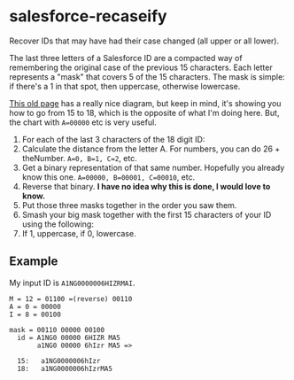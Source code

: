 # salesforce-recaseify
Recover IDs that may have had their case changed (all upper or all lower).

The last three letters of a Salesforce ID are a compacted way of remembering the original case of the previous 15 characters. Each letter represents a "mask" that covers 5 of the 15 characters. The mask is simple: if there's a 1 in that spot, then uppercase, otherwise lowercase.

[This old page](https://astadiaemea.wordpress.com/2010/06/21/15-or-18-character-ids-in-salesforce-com-%E2%80%93-do-you-know-how-useful-unique-ids-are-to-your-development-effort/ ) has a really nice diagram, but keep in mind, it's showing you how to go from 15 to 18, which is the opposite of what I'm doing here. But, the chart with `A=00000` etc is very useful.

1. For each of the last 3 characters of the 18 digit ID:
  1. Calculate the distance from the letter A. For numbers, you can do 26 + theNumber. `A=0, B=1, C=2`, etc.
  2. Get a binary representation of that same number. Hopefully you already know this one. `A=00000, B=00001, C=00010`, etc.
  3. Reverse that binary. **I have no idea why this is done, I would love to know.**
2. Put those three masks together in the order you saw them.
3. Smash your big mask together with the first 15 characters of your ID using the following:
  1. If 1, uppercase, if 0, lowercase.

## Example

My input ID is `A1NG0000006HIZRMAI`.
```
M = 12 = 01100 =(reverse) 00110
A = 0 = 00000
I = 8 = 00100 

mask = 00110 00000 00100
  id = A1NG0 00000 6HIZR MA5
       a1NG0 00000 6hIzr MA5 => 
       
  15:   a1NG0000006hIzr
  18:   a1NG0000006hIzrMA5
```
